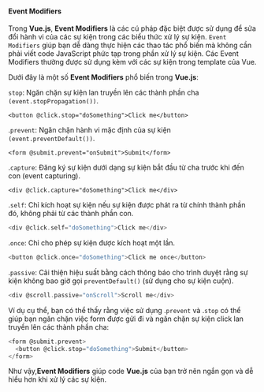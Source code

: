 #### Event Modifiers
Trong __Vue.js__, __Event Modifiers__ là các cú pháp đặc biệt được sử dụng để sửa đổi hành vi của các sự kiện trong các biểu thức xử lý sự kiện. `Event Modifiers` giúp bạn dễ dàng thực hiện các thao tác phổ biến mà không cần phải viết code JavaScript phức tạp trong phần xử lý sự kiện. Các Event Modifiers thường được sử dụng kèm với các sự kiện trong template của Vue.

Dưới đây là một số __Event Modifiers__ phổ biến trong __Vue.js__:

`stop`: Ngăn chặn sự kiện lan truyền lên các thành phần cha `(event.stopPropagation())`.
```
<button @click.stop="doSomething">Click me</button>
```

.`prevent`: Ngăn chặn hành vi mặc định của sự kiện `(event.preventDefault())`.
```
<form @submit.prevent="onSubmit">Submit</form>
```
.`capture`: Đăng ký sự kiện dưới dạng sự kiện bắt đầu từ cha trước khi đến con (event capturing).

```
<div @click.capture="doSomething">Click me</div>
```
.`self`: Chỉ kích hoạt sự kiện nếu sự kiện được phát ra từ chính thành phần đó, không phải từ các thành phần con.

```c
<div @click.self="doSomething">Click me</div>
```
.`once`: Chỉ cho phép sự kiện được kích hoạt một lần.
```c
<button @click.once="doSomething">Click me once</button>
```
.`passive`: Cải thiện hiệu suất bằng cách thông báo cho trình duyệt rằng sự kiện không bao giờ gọi `preventDefault()` (sử dụng cho sự kiện cuộn).
```c
<div @scroll.passive="onScroll">Scroll me</div>
```
Ví dụ cụ thể, bạn có thể thấy rằng việc sử dụng .`prevent` và .`stop` có thể giúp bạn ngăn chặn việc form được gửi đi và ngăn chặn sự kiện click lan truyền lên các thành phần cha:
```c
<form @submit.prevent>
  <button @click.stop="doSomething">Submit</button>
</form>
```
Như vậy,__Event Modifiers__ giúp code __Vue.js__ của bạn trở nên ngắn gọn và dễ hiểu hơn khi xử lý các sự kiện.

